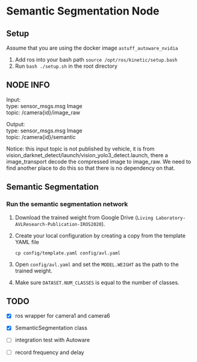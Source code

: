 # Semantic Segmentation Node

## Setup

Assume that you are using the docker image `astuff_autoware_nvidia` 

1. Add ros into your bash path `source /opt/ros/kinetic/setup.bash`
2. Run `bash ./setup.sh` in the root directory

## NODE INFO

Input: \
type: sensor_msgs.msg Image \
topic: /camera{id}/image_raw

Output: \
type: sensor_msgs.msg Image \
topic: /camera{id}/semantic

Notice: this input topic is not published by vehicle, it is from vision_darknet_detect/launch/vision_yolo3_detect.launch, there a image_transport decode the compressed image to image_raw. We need to find another place to do this so that there is no dependency on that.

## Semantic Segmentation

### Run the semantic segmentation network

1. Download the trained weight from Google Drive (`Living Laboratory-AVLResearch-Publication-IROS2020`). 

2. Create your local configuration by creating a copy from the template YAML file

   ```
   cp config/template.yaml config/avl.yaml
   ```

3. Open `config/avl.yaml` and set the `MODEL.WEIGHT` as the path to the trained weight. 

4. Make sure `DATASET.NUM_CLASSES` is equal to the number of classes. 

## TODO

- [x] ros wrapper for camera1 and camera6
- [x] SemanticSegmentation class
- [ ] integration test with Autoware
- [ ] record frequency and delay

